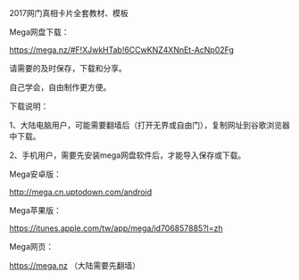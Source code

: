  2017网门真相卡片全套教材、模板
 
Mega网盘下载：

https://mega.nz/#F!XJwkHTab!6CCwKNZ4XNnEt-AcNp02Fg

请需要的及时保存，下载和分享。

自己学会，自由制作更方便。
 
下载说明：

1、大陆电脑用户，可能需要翻墙后（打开无界或自由门），复制网址到谷歌浏览器中下载。

2、手机用户，需要先安装mega网盘软件后，才能导入保存或下载。

Mega安卓版：

http://mega.cn.uptodown.com/android

Mega苹果版：

https://itunes.apple.com/tw/app/mega/id706857885?l=zh

Mega网页：

https://mega.nz （大陆需要先翻墙）
